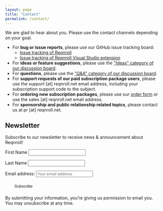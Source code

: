 ```yaml
---
layout: page
title: "Contact"
permalink: /contact/
---
```


We are glad to hear about you. Please use the contact channels depending on your goal.

*   For **bug or issue reports**, please use our GitHub issue tracking board:
    *   [Issue tracking of Reqnroll](https://github.com/reqnroll/Reqnroll/issues)
    *   [Issue tracking of Reqnroll Visual Studio extension](https://github.com/reqnroll/Reqnroll.VisualStudio/issues)
*   For **ideas or feature suggestions**, please use the ["Ideas" category of our discussion board](https://go.reqnroll.net/ideas).
*   For **questions**, please use the ["Q&A" category of our discussion board](https://go.reqnroll.net/qa).
*   For **support requests of our paid subscription package users**, please use the support \[at\] reqnroll.net email address, including your subscription support code to the subject.
*   For **ordering new subscription packages**, please use our [order form](https://www.specsolutions.eu/orders/?p=SIPeV2cnSFqZso25) or use the sales \[at\] reqnroll.net email address.
*   For **sponsorship and public relationship related topics**, please contact us at pr \[at\] reqnroll.net.

Newsletter
----------

Subscribe to our newsletter to receive news & announcement about Reqnroll!

<div class="mc4wp-form-fields"><p>
    <label>First Name</label>
    <input type="text" name="FNAME">
<div data-lastpass-icon-root="" style="position: relative !important; height: 0px !important; width: 0px !important; float: left !important;"></div></p>
<p>
    <label>Last Name</label>
    <input type="text" name="LNAME">
</p>
<p>
	<label>Email address: 
		<input type="email" name="EMAIL" placeholder="Your email address" required="">
</label>
</p>

<p>
	<input type="submit" value="Subscribe" style="background-color: var(--wp--preset--color--accent)!important;border-radius: 0.375em;border-width: 0;color: var(--wp--preset--color--accent-text)!important;padding: 8px 30px;">
</p></div>

By submitting your information, you’re giving us permission to email you. You may unsubscribe at any time.